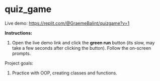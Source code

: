 # quiz_game

Live demo: https://replit.com/@GraemeBalint/quizgame?v=1

**Instructions:**

1. Open the live demo link and click the **green run** button (its slow, may take a few seconds after clicking the button). Follow the on-screen prompts.

Project goals:

1. Practice with OOP, creating classes and functions.
